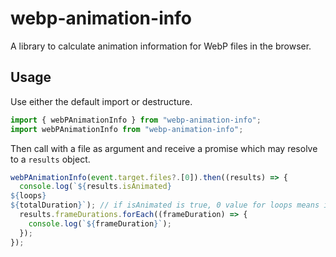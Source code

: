 # webp-animation-info

A library to calculate animation information for WebP files in the browser.

## Usage

Use either the default import or destructure.

```typescript
import { webPAnimationInfo } from "webp-animation-info";
import webPAnimationInfo from "webp-animation-info";
```

Then call with a file as argument and receive a promise which may resolve to a `results` object.

```typescript
webPAnimationInfo(event.target.files?.[0]).then((results) => {
  console.log(`${results.isAnimated}
${loops}
${totalDuration}`); // if isAnimated is true, 0 value for loops means infinite loops
  results.frameDurations.forEach((frameDuration) => {
    console.log(`${frameDuration}`);
  });
});
```
